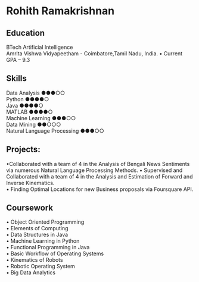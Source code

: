 # Rohith Ramakrishnan

## Education
BTech Artificial Intelligence  
Amrita Vishwa Vidyapeetham - Coimbatore,Tamil Nadu, India. 
• Current GPA – 9.3  

## Skills
Data Analysis                ●●●○○  
Python                       ●●●●○  
Java                         ●●●●○  
MATLAB                       ●●●●○  
Machine Learning             ●●●○○  
Data Mining                  ●●○○○  
Natural Language Processing  ●●●○○

## Projects:
•Collaborated with a team of 4 in the Analysis of Bengali News Sentiments via numerous Natural Language Processing Methods. 
• Supervised and Collaborated with a team of 4 in the Analysis and Estimation of Forward and Inverse Kinematics.  
• Finding Optimal Locations for new Business proposals via Foursquare API. 

## Coursework
• Object Oriented Programming  
• Elements of Computing  
• Data Structures in Java  
• Machine Learning in Python  
• Functional Programming in Java  
• Basic Workflow of Operating Systems  
• Kinematics of Robots  
• Robotic Operating System  
• Big Data Analytics    


 
